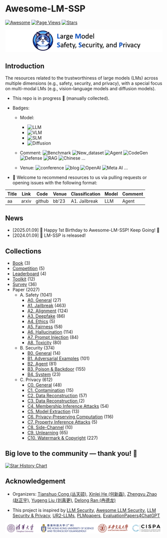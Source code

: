 # Awesome-LM-SSP

[![Awesome](https://awesome.re/badge.svg)](https://awesome.re)
[![Page Views](https://badges.toozhao.com/badges/01HMRJE3211AJ2QD2X9AKTQG67/blue.svg)](.)
[![Stars](https://img.shields.io/github/stars/ThuCCSLab/Awesome-LM-SSP)](.)

[<img src="figure/title_new.png" alt="Awesome-LM-SSP" width="1000" height="auto" class="center">](.)

## Introduction 
The resources related to the trustworthiness of large models (LMs) across multiple dimensions (e.g., safety, security, and privacy),                  with a special focus on multi-modal LMs (e.g., vision-language models and diffusion models). 

- This repo is in progress :seedling: (manually collected).
- Badges: 

    - Model:
        - ![LLM](https://img.shields.io/badge/LLM_(Large_Language_Model)-589cf4)
        - ![VLM](https://img.shields.io/badge/VLM_(Vision_Language_Model)-c7688b) 
        - ![SLM](https://img.shields.io/badge/SLM_(Speech_Language_Model)-39c5bb) 
        - ![Diffusion](https://img.shields.io/badge/Diffusion-a99cf4)

    - Comment: ![Benchmark](https://img.shields.io/badge/Benchmark-87b800) ![New_dataset](https://img.shields.io/badge/New_dataset-87b800) ![Agent](https://img.shields.io/badge/Agent-87b800)                 ![CodeGen](https://img.shields.io/badge/CodeGen-87b800) ![Defense](https://img.shields.io/badge/Defense-87b800) ![RAG](https://img.shields.io/badge/RAG-87b800) ![Chinese](https://img.shields.io/badge/Chinese-87b800) ...

   - Venue: ![conference](https://img.shields.io/badge/conference-f1b800) ![blog](https://img.shields.io/badge/blog-f1b800) ![OpenAI](https://img.shields.io/badge/OpenAI-f1b800)  ![Meta AI](https://img.shields.io/badge/Meta_AI-f1b800) ...

- :sunflower: Welcome to recommend resources to us via pulling requests or opening issues with the following format: 

| Title | Link  | Code |   Venue |  Classification |  Model | Comment | 
| ---- |---- |---- |---- |---- |----|----| 
| aa |  arxiv | github  | bb'23    |  A1. Jailbreak | LLM  | Agent | 

## News
- [2025.01.09] 🎂 Happy 1st Birthday to Awesome-LM-SSP! Keep Going! 💪
- [2024.01.09] 🚀 LM-SSP is released!

## Collections
- [Book](collection/book.md) (3)
- [Competition](collection/competition.md) (5)
- [Leaderboard](collection/leaderboard.md) (4)
- [Toolkit](collection/toolkit.md) (12)
- [Survey](collection/survey.md) (36)
- Paper (2027)
    - A. Safety (1041)
        - [A0. General](collection/paper/safety/general.md) (27)
        - [A1. Jailbreak](collection/paper/safety/jailbreak.md) (463)
        - [A2. Alignment](collection/paper/safety/alignment.md) (124)
        - [A3. Deepfake](collection/paper/safety/deepfake.md) (86)
        - [A4. Ethics](collection/paper/safety/ethics.md) (5)
        - [A5. Fairness](collection/paper/safety/fairness.md) (58)
        - [A6. Hallucination](collection/paper/safety/hallucination.md) (114)
        - [A7. Prompt Injection](collection/paper/safety/prompt_injection.md) (84)
        - [A8. Toxicity](collection/paper/safety/toxicity.md) (80)
    - B. Security (374)
        - [B0. General](collection/paper/security/general.md) (14)
        - [B1. Adversarial Examples](collection/paper/security/adversarial_examples.md) (101)
        - [B2. Agent](collection/paper/security/agent.md) (81)
        - [B3. Poison & Backdoor](collection/paper/security/poison_&_backdoor.md) (155)
        - [B4. System](collection/paper/security/system.md) (23)
    - C. Privacy (612)
        - [C0. General](collection/paper/privacy/general.md) (48)
        - [C1. Contamination](collection/paper/privacy/contamination.md) (15)
        - [C2. Data Reconstruction](collection/paper/privacy/data_reconstruction.md) (57)
        - [C3. Data Reconstruction ](collection/paper/privacy/data_reconstruction_.md) (2)
        - [C4. Membership Inference Attacks](collection/paper/privacy/membership_inference_attacks.md) (54)
        - [C5. Model Extraction](collection/paper/privacy/model_extraction.md) (13)
        - [C6. Privacy-Preserving Computation](collection/paper/privacy/privacy-preserving_computation.md) (116)
        - [C7. Property Inference Attacks](collection/paper/privacy/property_inference_attacks.md) (5)
        - [C8. Side-Channel](collection/paper/privacy/side-channel.md) (10)
        - [C9. Unlearning](collection/paper/privacy/unlearning.md) (65)
        - [C10. Watermark & Copyright](collection/paper/privacy/watermark_&_copyright.md) (227)

## Big love to the community — thank you! 🙏

[![Star History Chart](https://api.star-history.com/svg?repos=ThuCCSLab/Awesome-LM-SSP&type=Date)](https://star-history.com/#ThuCCSLab/Awesome-LM-SSP&Date)

## Acknowledgement

- Organizers: [Tianshuo Cong (丛天硕)](https://tianshuocong.github.io/), [Xinlei He (何新磊)](https://xinleihe.github.io/), [Zhengyu Zhao (赵正宇)](https://zhengyuzhao.github.io/), [Yugeng Liu (刘禹更)](https://liu.ai/), [Delong Ran (冉德龙)](https://github.com/eggry)

- This project is inspired by [LLM Security](https://llmsecurity.net/), [Awesome LLM Security](https://github.com/corca-ai/awesome-llm-security), [LLM Security & Privacy](https://github.com/chawins/llm-sp),             [UR2-LLMs](https://github.com/jxzhangjhu/Awesome-LLM-Uncertainty-Reliability-Robustness), [PLMpapers](https://github.com/thunlp/PLMpapers), [EvaluationPapers4ChatGPT](https://github.com/THU-KEG/EvaluationPapers4ChatGPT)

<p align="center"><img src="figure/logo.png" width="900" /></p>